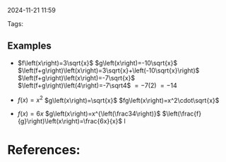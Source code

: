 
 2024-11-21 11:59

Tags:

## Examples
- $f\left(x\right)=3\sqrt{x}$
		$g\left(x\right)=-10\sqrt{x}$
			$\left(f+g\right)\left(x\right)=3\sqrt{x}+\left(-10\sqrt{x}\right)$
					$\left(f+g\right)\left(x\right)=-7\sqrt{x}$
					$\left(f+g\right)\left(4\right)=-7\sqrt4$
						$=-7\left(2\right)$
						$=-14$

- $f\left(x\right)=x^2$ $g\left(x\right)=\sqrt{x}$
	$fg\left(x\right)=x^2\cdot\sqrt{x}$

- $f\left(x\right)=6x$ $g\left(x\right)=x^{\left(\frac34\right)}$
	$\left(\frac{f}{g}\right)\left(x\right)=\frac{6x}{x}$
		l
# References:

